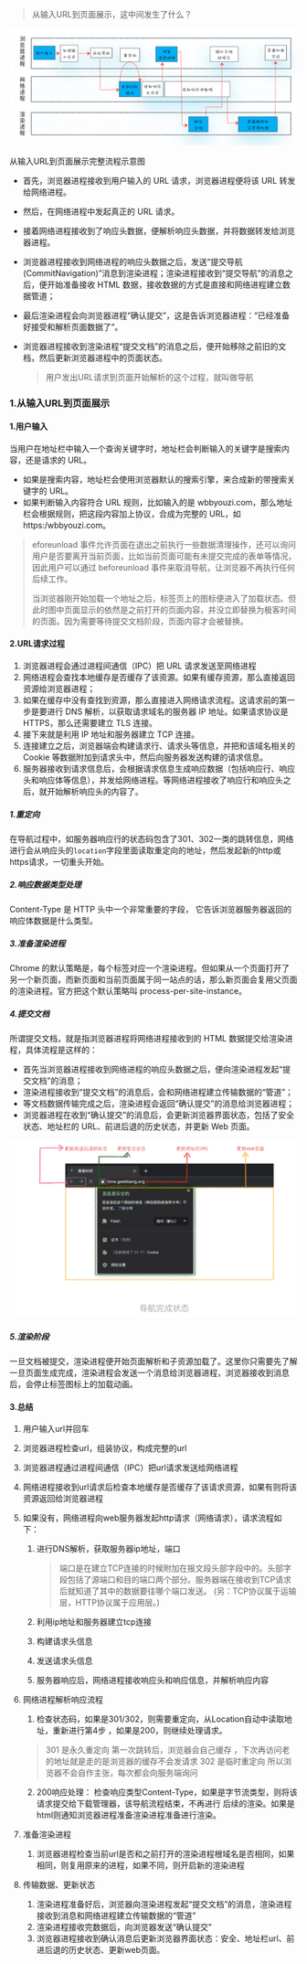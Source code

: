 > 从输入URL到页面展示，这中间发生了什么？

![image-20201223220149732](../../../image/image-20201223220149732.png)

从输入URL到页面展示完整流程示意图

- 首先，浏览器进程接收到用户输入的 URL 请求，浏览器进程便将该 URL 转发给网络进程。

- 然后，在网络进程中发起真正的 URL 请求。

- 接着网络进程接收到了响应头数据，便解析响应头数据，并将数据转发给浏览器进程。

- 浏览器进程接收到网络进程的响应头数据之后，发送“提交导航 (CommitNavigation)”消息到渲染进程；渲染进程接收到“提交导航”的消息之后，便开始准备接收 HTML 数据，接收数据的方式是直接和网络进程建立数据管道；

- 最后渲染进程会向浏览器进程“确认提交”，这是告诉浏览器进程：“已经准备好接受和解析页面数据了”。

- 浏览器进程接收到渲染进程“提交文档”的消息之后，便开始移除之前旧的文档，然后更新浏览器进程中的页面状态。

  > 用户发出URL请求到页面开始解析的这个过程，就叫做导航

### 1.从输入URL到页面展示

#### 1.用户输入

当用户在地址栏中输入一个查询关键字时，地址栏会判断输入的关键字是搜索内容，还是请求的 URL。

- 如果是搜索内容，地址栏会使用浏览器默认的搜索引擎，来合成新的带搜索关键字的 URL。
- 如果判断输入内容符合 URL 规则，比如输入的是 wbbyouzi.com，那么地址栏会根据规则，把这段内容加上协议，合成为完整的 URL，如 https:/wbbyouzi.com。

> eforeunload 事件允许页面在退出之前执行一些数据清理操作，还可以询问用户是否要离开当前页面，比如当前页面可能有未提交完成的表单等情况，因此用户可以通过 beforeunload 事件来取消导航，让浏览器不再执行任何后续工作。
>
> 当浏览器刚开始加载一个地址之后，标签页上的图标便进入了加载状态。但此时图中页面显示的依然是之前打开的页面内容，并没立即替换为极客时间的页面。因为需要等待提交文档阶段，页面内容才会被替换。

#### 2.URL请求过程

1. 浏览器进程会通过进程间通信（IPC）把 URL 请求发送至网络进程
2. 网络进程会查找本地缓存是否缓存了该资源。如果有缓存资源，那么直接返回资源给浏览器进程；
3. 如果在缓存中没有查找到资源，那么直接进入网络请求流程。这请求前的第一步是要进行 DNS 解析，以获取请求域名的服务器 IP 地址。如果请求协议是 HTTPS，那么还需要建立 TLS 连接。
4. 接下来就是利用 IP 地址和服务器建立 TCP 连接。
5. 连接建立之后，浏览器端会构建请求行、请求头等信息，并把和该域名相关的 Cookie 等数据附加到请求头中，然后向服务器发送构建的请求信息。
6. 服务器接收到请求信息后，会根据请求信息生成响应数据（包括响应行、响应头和响应体等信息），并发给网络进程。等网络进程接收了响应行和响应头之后，就开始解析响应头的内容了。

##### 1.重定向

在导航过程中，如服务器响应行的状态码包含了301、302一类的跳转信息，网络进行会从响应头的`location`字段里面读取重定向的地址，然后发起新的http或https请求，一切重头开始。

##### 2.响应数据类型处理

Content-Type 是 HTTP 头中一个非常重要的字段， 它告诉浏览器服务器返回的响应体数据是什么类型。

##### 3.准备渲染进程

Chrome 的默认策略是，每个标签对应一个渲染进程。但如果从一个页面打开了另一个新页面，而新页面和当前页面属于同一站点的话，那么新页面会复用父页面的渲染进程。官方把这个默认策略叫 process-per-site-instance。

##### 4.提交文档

所谓提交文档，就是指浏览器进程将网络进程接收到的 HTML 数据提交给渲染进程，具体流程是这样的：

- 首先当浏览器进程接收到网络进程的响应头数据之后，便向渲染进程发起“提交文档”的消息；
- 渲染进程接收到“提交文档”的消息后，会和网络进程建立传输数据的“管道”；
- 等文档数据传输完成之后，渲染进程会返回“确认提交”的消息给浏览器进程；
- 浏览器进程在收到“确认提交”的消息后，会更新浏览器界面状态，包括了安全状态、地址栏的 URL、前进后退的历史状态，并更新 Web 页面。

![image-20201223224121491](../../../image/image-20201223224121491.png)



##### 5.渲染阶段

一旦文档被提交，渲染进程便开始页面解析和子资源加载了。这里你只需要先了解一旦页面生成完成，渲染进程会发送一个消息给浏览器进程，浏览器接收到消息后，会停止标签图标上的加载动画。

#### 3.总结

1. 用户输入url并回车

2. 浏览器进程检查url，组装协议，构成完整的url

3. 浏览器进程通过进程间通信（IPC）把url请求发送给网络进程

4. 网络进程接收到url请求后检查本地缓存是否缓存了该请求资源，如果有则将该资源返回给浏览器进程

5. 如果没有，网络进程向web服务器发起http请求（网络请求），请求流程如下：

   1. 进行DNS解析，获取服务器ip地址，端口

      > 端口是在建立TCP连接的时候附加在报文段头部字段中的。头部字段包括了源端口和目的端口两个部分。服务器端在接收到TCP请求后就知道了其中的数据要往哪个端口发送。
      > (另：TCP协议属于运输层，HTTP协议属于应用层。)

   2. 利用ip地址和服务器建立tcp连接

   3.  构建请求头信息

   4.  发送请求头信息

   5. 服务器响应后，网络进程接收响应头和响应信息，并解析响应内容

6. 网络进程解析响应流程

   1.  检查状态码，如果是301/302，则需要重定向，从Location自动中读取地址，重新进行第4步
         ，如果是200，则继续处理请求。

      > 301 是永久重定向 第一次跳转后，浏览器会自己缓存 ，下次再访问老的地址就是走的是浏览器的缓存不会发请求
      > 302 是临时重定向 所以浏览器不会自作主张，每次都会向服务端询问

   2.  200响应处理：
            检查响应类型Content-Type，如果是字节流类型，则将该请求提交给下载管理器，该导航流程结束，不再进行 后续的渲染。如果是html则通知浏览器进程准备渲染进程准备进行渲染。

7. 准备渲染进程

   1. 浏览器进程检查当前url是否和之前打开的渲染进程根域名是否相同，如果相同，则复用原来的进程，如果不同，则开启新的渲染进程

8. 传输数据、更新状态

   1. 渲染进程准备好后，浏览器向渲染进程发起“提交文档”的消息，渲染进程接收到消息和网络进程建立传输数据的“管道”
   2.  渲染进程接收完数据后，向浏览器发送“确认提交”
   3.  浏览器进程接收到确认消息后更新浏览器界面状态：安全、地址栏url、前进后退的历史状态、更新web页面。

































